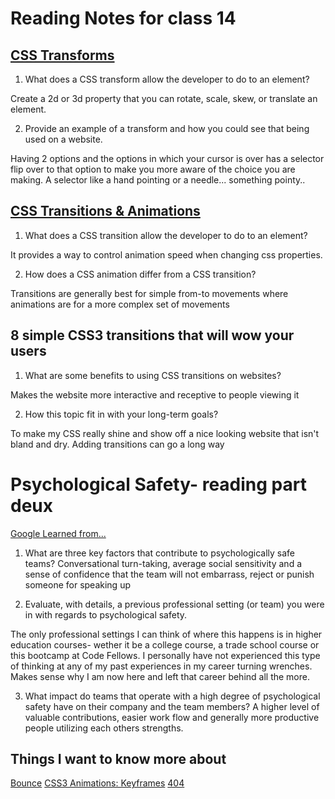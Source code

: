 # Reading Notes for class 14
## [CSS Transforms]()

1. What does a CSS transform allow the developer to do to an element?

Create a 2d or 3d property that you can rotate, scale, skew, or translate an element.


2. Provide an example of a transform and how you could see that being used on a website.

Having 2 options and the options in which your cursor is over has a selector flip over to that option to make you more aware of the choice you are making. A selector like a hand pointing or a needle... something pointy..

## [CSS Transitions & Animations]()

1. What does a CSS transition allow the developer to do to an element?

It provides a way to control animation speed when changing css properties.

2. How does a CSS animation differ from a CSS transition?

Transitions are generally best for simple from-to movements where animations are for a more complex set of movements

## 8 simple CSS3 transitions that will wow your users

1. What are some benefits to using CSS transitions on websites?

Makes the website more interactive and receptive to people viewing it

2. How this topic fit in with your long-term goals?

To make my CSS really shine and show off a nice looking website that isn't bland and dry. Adding transitions can go a long way


# Psychological Safety- reading part deux
[Google Learned from...](https://web.archive.org/web/20221125192300/https://www.nytimes.com/2016/02/28/magazine/what-google-learned-from-its-quest-to-build-the-perfect-team.html)
1. What are three key factors that contribute to psychologically safe teams?
Conversational turn-taking, average social sensitivity and a sense of confidence that the team will not embarrass, reject or punish someone for speaking up

2. Evaluate, with details, a previous professional setting (or team) you were in with regards to psychological safety.

The only professional settings I can think of where this happens is in higher education courses- wether it be a college course, a trade school course or this bootcamp at Code Fellows. I personally have not experienced this type of thinking at any of my past experiences in my career turning wrenches. Makes sense why I am now here and left that career behind all the more.

3. What impact do teams that operate with a high degree of psychological safety have on their company and the team members? A higher level of valuable contributions, easier work flow and generally more productive people utilizing each others strengths.



## Things I want to know more about
[Bounce](https://codepen.io/dp_lewis/pen/QWMxRR)
[CSS3 Animations: Keyframes](https://codepen.io/akshaychauhan/pen/dyBqVo)
[404](https://codepen.io/kieranfivestars/pen/MYdQxX)